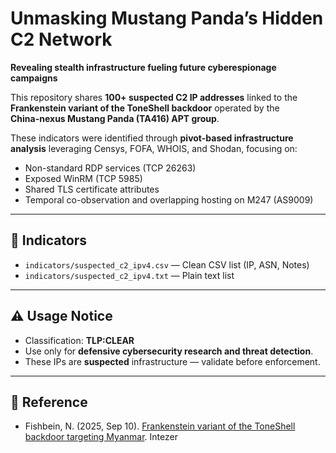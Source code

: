 # Unmasking Mustang Panda’s Hidden C2 Network

**Revealing stealth infrastructure fueling future cyberespionage campaigns**

This repository shares **100+ suspected C2 IP addresses** linked to the  
**Frankenstein variant of the ToneShell backdoor** operated by the  
**China-nexus Mustang Panda (TA416) APT group**.

These indicators were identified through **pivot-based infrastructure analysis** leveraging Censys, FOFA, WHOIS, and Shodan, focusing on:

- Non-standard RDP services (TCP 26263)
- Exposed WinRM (TCP 5985)
- Shared TLS certificate attributes
- Temporal co-observation and overlapping hosting on M247 (AS9009)

---

## 📂 Indicators

- `indicators/suspected_c2_ipv4.csv` — Clean CSV list (IP, ASN, Notes)
- `indicators/suspected_c2_ipv4.txt` — Plain text list

---

## ⚠️ Usage Notice

- Classification: **TLP:CLEAR**
- Use only for **defensive cybersecurity research and threat detection**.
- These IPs are **suspected** infrastructure — validate before enforcement.

---

## 📎 Reference

- Fishbein, N. (2025, Sep 10). [Frankenstein variant of the ToneShell backdoor targeting Myanmar](https://intezer.com/blog/frankenstein-variant-of-the-toneshell-backdoor-targeting-myanmar/). Intezer
